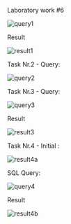 Laboratory work #6

![query1](https://user-images.githubusercontent.com/36602388/48738436-acca8c80-ec59-11e8-91cd-1abed545837a.jpg)

Result

![result1](https://user-images.githubusercontent.com/36602388/48738432-ac31f600-ec59-11e8-887b-8f88fc832c83.jpg)

Task Nr.2 - Query:

![query2](https://user-images.githubusercontent.com/36602388/48738437-acca8c80-ec59-11e8-961b-41a3fe560ff4.jpg)

Task Nr.3 - Query:

![query3](https://user-images.githubusercontent.com/36602388/48738429-ab995f80-ec59-11e8-8a42-46855d84c8f5.jpg)

Result

![result3](https://user-images.githubusercontent.com/36602388/48738433-ac31f600-ec59-11e8-86af-adff9af53338.jpg)

Task Nr.4 - Initial :

![result4a](https://user-images.githubusercontent.com/36602388/48738434-ac31f600-ec59-11e8-99f4-08759b1e7216.jpg)

SQL Query:

![query4](https://user-images.githubusercontent.com/36602388/48738430-ab995f80-ec59-11e8-862f-cb61d22c9968.jpg)

Result

![result4b](https://user-images.githubusercontent.com/36602388/48738650-5447bf00-ec5a-11e8-9cd7-9528891dc999.jpg)
